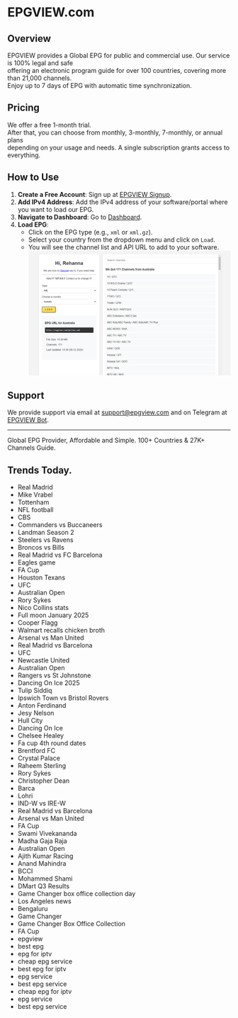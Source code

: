 # EPGVIEW.com



## Overview
EPGVIEW provides a Global EPG for public and commercial use. Our service is 100% legal and safe\
offering an electronic program guide for over 100 countries, covering more than 21,000 channels.\
Enjoy up to 7 days of EPG with automatic time synchronization.

## Pricing
We offer a free 1-month trial. \
After that, you can choose from monthly, 3-monthly, 7-monthly, or annual plans \
depending on your usage and needs. A single subscription grants access to everything.

## How to Use
1. **Create a Free Account**: Sign up at [EPGVIEW Signup](https://epgview.com/signup.php).
2. **Add IPv4 Address**: Add the IPv4 address of your software/portal where you want to load our EPG.
3. **Navigate to Dashboard**: Go to [Dashboard](https://epgview.com/dashboard.php).
4. **Load EPG**:
   - Click on the EPG type (e.g., `xml` or `xml.gz`).
   - Select your country from the dropdown menu and click on `Load`.
   - You will see the channel list and API URL to add to your software.
![EPGVIEW](img/dashboard.png)
## Support
We provide support via email at [support@epgview.com](mailto:support@epgview.com) and on Telegram at [EPGVIEW Bot](https://t.me/epgview_bot).

---

Global EPG Provider, Affordable and Simple. 100+ Countries & 27K+ Channels Guide.

## Trends Today.

- Real Madrid
- Mike Vrabel
- Tottenham
- NFL football
- CBS
- Commanders vs Buccaneers
- Landman Season 2
- Steelers vs Ravens
- Broncos vs Bills
- Real Madrid vs FC Barcelona
- Eagles game
- FA Cup
- Houston Texans
- UFC
- Australian Open
- Rory Sykes
- Nico Collins stats
- Full moon January 2025
- Cooper Flagg
- Walmart recalls chicken broth
- Arsenal vs Man United
- Real Madrid vs Barcelona
- UFC
- Newcastle United
- Australian Open
- Rangers vs St Johnstone
- Dancing On Ice 2025
- Tulip Siddiq
- Ipswich Town vs Bristol Rovers
- Anton Ferdinand
- Jesy Nelson
- Hull City
- Dancing On Ice
- Chelsee Healey
- Fa cup 4th round dates
- Brentford FC
- Crystal Palace
- Raheem Sterling
- Rory Sykes
- Christopher Dean
- Barca
- Lohri
- IND-W vs IRE-W
- Real Madrid vs Barcelona
- Arsenal vs Man United
- FA Cup
- Swami Vivekananda
- Madha Gaja Raja
- Australian Open
- Ajith Kumar Racing
- Anand Mahindra
- BCCI
- Mohammed Shami
- DMart Q3 Results
- Game Changer box office collection day
- Los Angeles news
- Bengaluru
- Game Changer
- Game Changer Box Office Collection
- FA Cup
- epgview
- best epg
- epg for iptv
- cheap epg service
- best epg for iptv
- epg service
- best epg service
- cheap epg for iptv
- epg service
- best epg service
